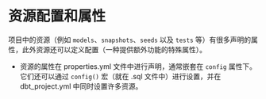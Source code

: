 # 资源配置和属性

项目中的资源（例如 `models`、`snapshots`、`seeds` 以及 `tests` 等）有很多声明的属性，此外资源还可以定义配置（一种提供额外功能的特殊属性）。

- 资源的属性在 properties.yml 文件中进行声明，通常嵌套在 `config` 属性下。它们还可以通过 `config()` 宏（就在 .sql 文件中）进行设置，并在 dbt_project.yml 中同时设置许多资源。